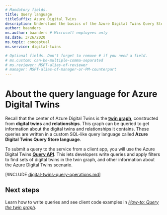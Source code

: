 ```yaml
---
# Mandatory fields.
title: Query language
titleSuffix: Azure Digital Twins
description: Understand the basics of the Azure Digital Twins Query Store language.
author: baanders
ms.author: baanders # Microsoft employees only
ms.date: 3/26/2020
ms.topic: conceptual
ms.service: digital-twins

# Optional fields. Don't forget to remove # if you need a field.
# ms.custom: can-be-multiple-comma-separated
# ms.reviewer: MSFT-alias-of-reviewer
# manager: MSFT-alias-of-manager-or-PM-counterpart
---
```


# About the query language for Azure Digital Twins

Recall that the center of Azure Digital Twins is the [**twin graph**](concepts-twins-graph.md), constructed from **digital twins** and **relationships**. This graph can be queried to get information about the digital twins and relationships it contains. These queries are written in a custom SQL-like query language called **Azure Digital Twins Query Store language**.

To submit a query to the service from a client app, you will use the Azure Digital Twins [**Query API**](https://docs.microsoft.com/dotnet/api/azure.digitaltwins.core.digitaltwinsclient.query?view=azure-dotnet-preview). This lets developers write queries and apply filters to find sets of digital twins in the twin graph, and other information about the Azure Digital Twins scenario.

[!INCLUDE [digital-twins-query-operations.md](../../includes/digital-twins-query-operations.md)]

## Next steps

Learn how to write queries and see client code examples in [*How-to: Query the twin graph*](how-to-query-graph.md).
